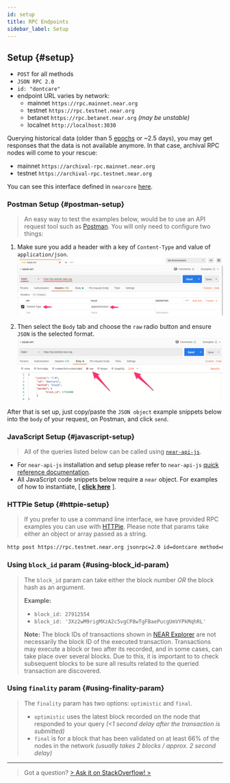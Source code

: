 ```yaml
---
id: setup
title: RPC Endpoints
sidebar_label: Setup
---
```


## Setup {#setup}

- `POST` for all methods
- `JSON RPC 2.0`
- `id: "dontcare"`
- endpoint URL varies by network:
  - mainnet `https://rpc.mainnet.near.org`
  - testnet `https://rpc.testnet.near.org`
  - betanet `https://rpc.betanet.near.org` _(may be unstable)_
  - localnet `http://localhost:3030`

Querying historical data (older than 5 [epochs](/concepts/basics/epoch) or ~2.5 days), you may get responses that the data is not available anymore. In that case, archival RPC nodes will come to your rescue:

- mainnet `https://archival-rpc.mainnet.near.org`
- testnet `https://archival-rpc.testnet.near.org`

You can see this interface defined in `nearcore` [here](https://github.com/near/nearcore/blob/bf9ae4ce8c680d3408db1935ebd0ca24c4960884/chain/jsonrpc/client/src/lib.rs#L181).

### Postman Setup {#postman-setup}

> An easy way to test the examples below, would be to use an API request tool such as [Postman](https://www.postman.com/). You will only need to configure two things:

1. Make sure you add a header with a key of `Content-Type` and value of `application/json`.
   ![postman-setup-header](/docs/assets/postman-setup-headers.png)

2. Then select the `Body` tab and choose the `raw` radio button and ensure `JSON` is the selected format.
   ![postman-setup-header](/docs/assets/postman-setup-body.png)

After that is set up, just copy/paste the `JSON object` example snippets below into the `body` of your request, on Postman, and click `send`.

### JavaScript Setup {#javascript-setup}

> All of the queries listed below can be called using [`near-api-js`](https://github.com/near/near-api-js).

- For `near-api-js` installation and setup please refer to `near-api-js` [quick reference documentation](/docs/api/naj-quick-reference).
- All JavaScript code snippets below require a `near` object. For examples of how to instantiate, [ [**click here**](/docs/api/naj-quick-reference#connect) ].

### HTTPie Setup {#httpie-setup}

> If you prefer to use a command line interface, we have provided RPC examples you can use with [HTTPie](https://httpie.org/). Please note that params take either an object or array passed as a string.

```bash
http post https://rpc.testnet.near.org jsonrpc=2.0 id=dontcare method=network_info params:='[]'
```

### Using `block_id` param {#using-block_id-param}

> The `block_id` param can take either the block number _OR_ the block hash as an argument.
>
> **Example:**
>
> - `block_id: 27912554`
> - `block_id: '3Xz2wM9rigMXzA2c5vgCP8wTgFBaePucgUmVYPkMqhRL'`
>
> **Note:** The block IDs of transactions shown in <a href="https://explorer.testnet.near.org">NEAR Explorer</a> are not necessarily the block ID of the executed transaction. Transactions may execute a block or two after its recorded, and in some cases, can take place over several blocks. Due to this, it is important to to check subsequent blocks to be sure all results related to the queried transaction are discovered.

### Using `finality` param {#using-finality-param}

> The `finality` param has two options: `optimistic` and `final`.
>
> - `optimistic` uses the latest block recorded on the node that responded to your query _(<1 second delay after the transaction is submitted)_
> - `final` is for a block that has been validated on at least 66% of the nodes in the network _(usually takes 2 blocks / approx. 2 second delay)_

---

> Got a question?
> <a href="https://stackoverflow.com/questions/tagged/nearprotocol"> > <h8>Ask it on StackOverflow!</h8> > </a>
